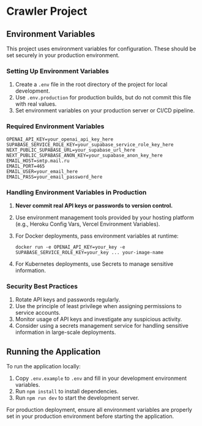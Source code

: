 # Crawler Project

## Environment Variables

This project uses environment variables for configuration. These should be set securely in your production environment.

### Setting Up Environment Variables

1. Create a `.env` file in the root directory of the project for local development.
2. Use `.env.production` for production builds, but do not commit this file with real values.
3. Set environment variables on your production server or CI/CD pipeline.

### Required Environment Variables

```
OPENAI_API_KEY=your_openai_api_key_here
SUPABASE_SERVICE_ROLE_KEY=your_supabase_service_role_key_here
NEXT_PUBLIC_SUPABASE_URL=your_supabase_url_here
NEXT_PUBLIC_SUPABASE_ANON_KEY=your_supabase_anon_key_here
EMAIL_HOST=smtp.mail.ru
EMAIL_PORT=465
EMAIL_USER=your_email_here
EMAIL_PASS=your_email_password_here
```

### Handling Environment Variables in Production

1. **Never commit real API keys or passwords to version control.**
2. Use environment management tools provided by your hosting platform (e.g., Heroku Config Vars, Vercel Environment Variables).
3. For Docker deployments, pass environment variables at runtime:

   ```
   docker run -e OPENAI_API_KEY=your_key -e SUPABASE_SERVICE_ROLE_KEY=your_key ... your-image-name
   ```

4. For Kubernetes deployments, use Secrets to manage sensitive information.

### Security Best Practices

1. Rotate API keys and passwords regularly.
2. Use the principle of least privilege when assigning permissions to service accounts.
3. Monitor usage of API keys and investigate any suspicious activity.
4. Consider using a secrets management service for handling sensitive information in large-scale deployments.

## Running the Application

To run the application locally:

1. Copy `.env.example` to `.env` and fill in your development environment variables.
2. Run `npm install` to install dependencies.
3. Run `npm run dev` to start the development server.

For production deployment, ensure all environment variables are properly set in your production environment before starting the application.
